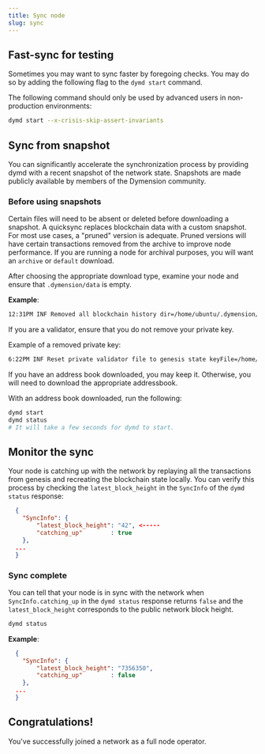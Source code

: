 ```yaml
---
title: Sync node
slug: sync
---
```


## Fast-sync for testing

Sometimes you may want to sync faster by foregoing checks. You may do so by adding the following flag to the `dymd start` command.

The following command should only be used by advanced users in non-production environments:

```bash
dymd start --x-crisis-skip-assert-invariants
```

## Sync from snapshot

You can significantly accelerate the synchronization process by providing dymd with a recent snapshot of the network state. Snapshots are made publicly available by members of the Dymension community.

### Before using snapshots

Certain files will need to be absent or deleted before downloading a snapshot. A quicksync replaces blockchain data with a custom snapshot. For most use cases, a "pruned" version is adequate. Pruned versions will have certain transactions removed from the archive to improve node performance. If you are running a node for archival purposes, you will want an `archive` or `default` download.

After choosing the appropriate download type, examine your node and ensure that `.dymension/data` is empty.

**Example**:

```bash
12:31PM INF Removed all blockchain history dir=/home/ubuntu/.dymension/data
```

If you are a validator, ensure that you do not remove your private key.

Example of a removed private key:

```bash
6:22PM INF Reset private validator file to genesis state keyFile=/home/ubuntu/.dymension/config/priv_validator_key.json stateFile=/home/ubuntu/.dymension/data/priv_validator_state.json
```

If you have an address book downloaded, you may keep it. Otherwise, you will need to download the appropriate addressbook.

With an address book downloaded, run the following:

```bash
dymd start
dymd status
# It will take a few seconds for dymd to start.
```

## Monitor the sync

Your node is catching up with the network by replaying all the transactions from genesis and recreating the blockchain state locally. You can verify this process by checking the `latest_block_height` in the `SyncInfo` of the `dymd status` response:

```json
  {
    "SyncInfo": {
        "latest_block_height": "42", <-----
        "catching_up"        : true
    },
  ...
  }
```

### Sync complete

You can tell that your node is in sync with the network when `SyncInfo.catching_up` in the `dymd status` response returns `false` and the `latest_block_height` corresponds to the public network block height.

```bash
dymd status
```

**Example**:

```json
  {
    "SyncInfo": {
        "latest_block_height": "7356350",
        "catching_up"        : false
    },
  ...
  }
```

## Congratulations!

You've successfully joined a network as a full node operator.
